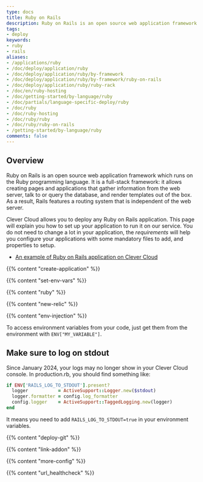 ```yaml
---
type: docs
title: Ruby on Rails
description: Ruby on Rails is an open source web application framework which runs on the Ruby programming language
tags:
- deploy
keywords:
- ruby
- rails
aliases:
- /applications/ruby
- /doc/deploy/application/ruby
- /doc/deploy/application/ruby/by-framework
- /doc/deploy/application/ruby/by-framework/ruby-on-rails
- /doc/deploy/application/ruby/ruby-rack
- /doc/en/ruby-hosting
- /doc/getting-started/by-language/ruby
- /doc/partials/language-specific-deploy/ruby
- /doc/ruby
- /doc/ruby-hosting
- /doc/ruby/ruby
- /doc/ruby/ruby-on-rails
- /getting-started/by-language/ruby
comments: false
---
```


## Overview

Ruby on Rails is an open source web application framework which runs on the Ruby programming language. It is a full-stack framework: it allows creating pages and applications that gather information from the web server, talk to or query the database, and render templates out of the box. As a result, Rails features a routing system that is independent of the web server.

Clever Cloud allows you to deploy any Ruby on Rails application. This page will explain you how to set up your application to run it on our service.
You do not need to change a lot in your application, the *requirements* will help you configure your applications with some mandatory files to add, and properties to setup.

- [An example of Ruby on Rails application on Clever Cloud](https://github.com/CleverCloudDemos/demo-rubyonrails-pg-rest)

{{% content "create-application" %}}

{{% content "set-env-vars" %}}

{{% content "ruby" %}}

{{% content "new-relic" %}}

{{% content "env-injection" %}}

To access environment variables from your code, just get them from the environment with `ENV["MY_VARIABLE"]`.

## Make sure to log on stdout

Since January 2024, your logs may no longer show in your Clever Cloud console.
In production.rb, you should find something like:

```ruby
if ENV['RAILS_LOG_TO_STDOUT'].present?
  logger           = ActiveSupport::Logger.new($stdout)
  logger.formatter = config.log_formatter
  config.logger    = ActiveSupport::TaggedLogging.new(logger)
end
```

It means you need to add `RAILS_LOG_TO_STDOUT=true` in your environment variables.

{{% content "deploy-git" %}}

{{% content "link-addon" %}}

{{% content "more-config" %}}

{{% content "url_healthcheck" %}}

